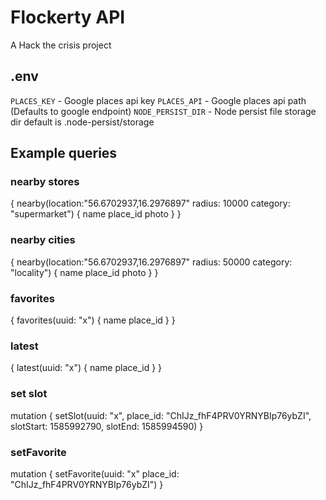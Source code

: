 # Flockerty API
A Hack the crisis project

## .env
`PLACES_KEY` - Google places api key
`PLACES_API` - Google places api path (Defaults to google endpoint)
`NODE_PERSIST_DIR` - Node persist file storage dir default is .node-persist/storage


## Example queries
### nearby stores
{
  nearby(location:"56.6702937,16.2976897" radius: 10000 category: "supermarket") {
    name
    place_id
    photo
  }
}

### nearby cities
{
  nearby(location:"56.6702937,16.2976897" radius: 50000 category: "locality") {
    name
    place_id
    photo
  }
}

### favorites
{
  favorites(uuid: "x") {
    name
    place_id
  }
}

### latest
{
  latest(uuid: "x") {
    name
    place_id
  }
}

### set slot
mutation {
  setSlot(uuid: "x", place_id: "ChIJz_fhF4PRV0YRNYBIp76ybZI", slotStart: 1585992790, slotEnd: 1585994590) 
}

### setFavorite
mutation {
  setFavorite(uuid: "x" place_id: "ChIJz_fhF4PRV0YRNYBIp76ybZI") 
}